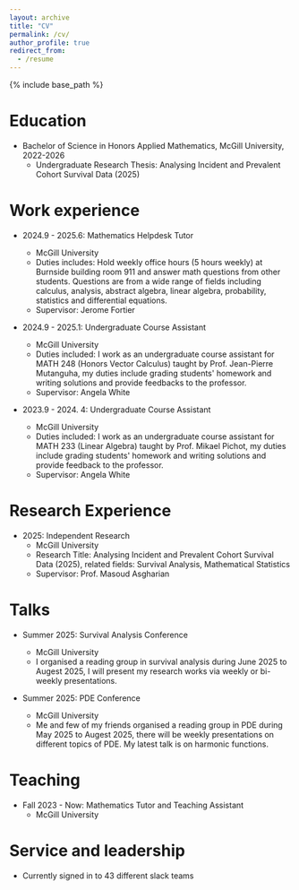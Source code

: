 ```yaml
---
layout: archive
title: "CV"
permalink: /cv/
author_profile: true
redirect_from:
  - /resume
---
```


{% include base_path %}

Education
======
* Bachelor of Science in Honors Applied Mathematics, McGill University, 2022-2026
  * Undergraduate Research Thesis: Analysing Incident and Prevalent Cohort Survival Data (2025)


Work experience
======
* 2024.9 - 2025.6: Mathematics Helpdesk Tutor
  * McGill University
  * Duties includes: Hold weekly office hours (5 hours weekly) at Burnside building room 911 and answer math questions from other students. Questions are from a wide range of fields including calculus, analysis, abstract algebra, linear algebra, probability, statistics and differential equations.
  * Supervisor: Jerome Fortier

* 2024.9 - 2025.1: Undergraduate Course Assistant
  * McGill University
  * Duties included: I work as an undergraduate course assistant for MATH 248 (Honors Vector Calculus) taught by Prof. Jean-Pierre Mutanguha, my duties include grading students' homework and writing solutions and provide feedbacks to the professor.
  * Supervisor: Angela White

* 2023.9 - 2024. 4: Undergraduate Course Assistant
  * McGill University
  * Duties included: I work as an undergraduate course assistant for MATH 233 (Linear Algebra) taught by Prof. Mikael Pichot, my duties include grading students' homework and writing solutions and provide feedback to the professor.
  * Supervisor: Angela White
  

Research Experience
======
* 2025: Independent Research
  * McGill University
  * Research Title: Analysing Incident and Prevalent Cohort Survival Data (2025), related fields: Survival Analysis, Mathematical Statistics
  * Supervisor: Prof. Masoud Asgharian
  
  
Talks
======
* Summer 2025: Survival Analysis Conference
  * McGill University
  * I organised a reading group in survival analysis during June 2025 to Augest 2025, I will present my research works via weekly or bi-weekly presentations.

* Summer 2025: PDE Conference
  * McGill University
  * Me and few of my friends organised a reading group in PDE during May 2025 to Augest 2025, there will be weekly presentations on different topics of PDE. My latest talk is on harmonic functions.
  
Teaching
======
* Fall 2023 - Now: Mathematics Tutor and Teaching Assistant
  * McGill University

  
Service and leadership
======
* Currently signed in to 43 different slack teams
